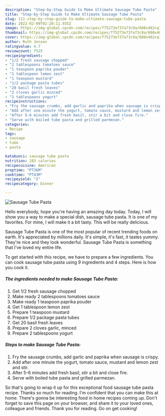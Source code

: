 ```yaml
---
description: "Step-by-Step Guide to Make Ultimate Sausage Tube Pasta"
title: "Step-by-Step Guide to Make Ultimate Sausage Tube Pasta"
slug: 111-step-by-step-guide-to-make-ultimate-sausage-tube-pasta
date: 2022-02-09T02:20:11.935Z
image: https://img-global.cpcdn.com/recipes/f75273e737a73c9a/680x482cq70/sausage-tube-pasta-recipe-main-photo.jpg
thumbnail: https://img-global.cpcdn.com/recipes/f75273e737a73c9a/680x482cq70/sausage-tube-pasta-recipe-main-photo.jpg
cover: https://img-global.cpcdn.com/recipes/f75273e737a73c9a/680x482cq70/sausage-tube-pasta-recipe-main-photo.jpg
author: Ruth Jensen
ratingvalue: 4.7
reviewcount: 7525
recipeingredient:
- "1/2 fresh sausage chopped"
- "2 tablespoons tomatoes sauce"
- "1 teaspoon paprika pouder"
- "1 tablespoon lemon zest"
- "1 teaspoon mustard"
- "1/2 package pasta tubes"
- "20 basil fresh leaves"
- "2 cloves garlic minced"
- "2 tablespoons yogurt"
recipeinstructions:
- "Fry the sausage crumbs, add garlic and paprika when sausage is crispy."
- "Add after one minute the yogurt, tomato sauce, mustard and lemon zest and stir."
- "After 5-6 minutes add fresh basil, stir a bit and close fire."
- "Serve with boiled tube pasta and grilled parmezan."
categories:
- Recipe
tags:
- sausage
- tube
- pasta

katakunci: sausage tube pasta 
nutrition: 283 calories
recipecuisine: American
preptime: "PT36M"
cooktime: "PT43M"
recipeyield: "2"
recipecategory: Dinner

---
```



![Sausage Tube Pasta](https://img-global.cpcdn.com/recipes/f75273e737a73c9a/680x482cq70/sausage-tube-pasta-recipe-main-photo.jpg)

Hello everybody, hope you're having an amazing day today. Today, I will show you a way to make a special dish, sausage tube pasta. It is one of my favorites. For mine, I will make it a bit tasty. This will be really delicious.



Sausage Tube Pasta is one of the most popular of recent trending foods on earth. It's appreciated by millions daily. It's simple, it's fast, it tastes yummy. They're nice and they look wonderful. Sausage Tube Pasta is something that I've loved my entire life.


To get started with this recipe, we have to prepare a few ingredients. You can cook sausage tube pasta using 9 ingredients and 4 steps. Here is how you cook it.

<!--inarticleads1-->

##### The ingredients needed to make Sausage Tube Pasta:

1. Get 1/2 fresh sausage chopped
1. Make ready 2 tablespoons tomatoes sauce
1. Make ready 1 teaspoon paprika pouder
1. Get 1 tablespoon lemon zest
1. Prepare 1 teaspoon mustard
1. Prepare 1/2 package pasta tubes
1. Get 20 basil fresh leaves
1. Prepare 2 cloves garlic, minced
1. Prepare 2 tablespoons yogurt




<!--inarticleads2-->

##### Steps to make Sausage Tube Pasta:

1. Fry the sausage crumbs, add garlic and paprika when sausage is crispy.
1. Add after one minute the yogurt, tomato sauce, mustard and lemon zest and stir.
1. After 5-6 minutes add fresh basil, stir a bit and close fire.
1. Serve with boiled tube pasta and grilled parmezan.




So that's going to wrap it up for this exceptional food sausage tube pasta recipe. Thanks so much for reading. I'm confident that you can make this at home. There's gonna be interesting food in home recipes coming up. Don't forget to save this page on your browser, and share it to your loved ones, colleague and friends. Thank you for reading. Go on get cooking!
